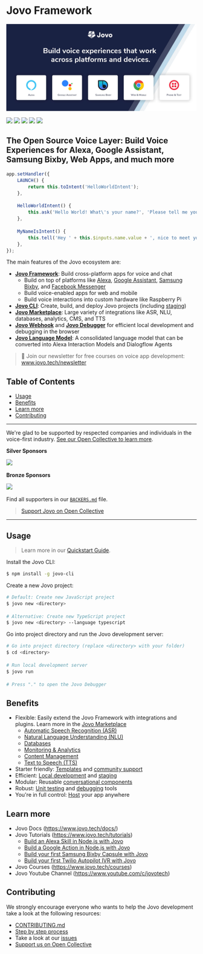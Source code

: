 # Jovo Framework

[![Jovo Framework](./docs/img/jovo-header.jpg)](https://www.jovo.tech)

<p>
<a href="https://travis-ci.org/jovotech/jovo-framework" target="_blank"><img src="https://travis-ci.org/jovotech/jovo-framework.svg?branch=master"></a>
<a href="https://www.npmjs.com/package/jovo-framework" target="_blank"><img src="https://badge.fury.io/js/jovo-framework.svg"></a>      
<a href="./.github/CONTRIBUTING.md"><img src="https://img.shields.io/badge/PRs-welcome-brightgreen.svg"></a>
<a href="https://opencollective.com/jovo-framework" target="_blank"><img src="https://opencollective.com/jovo-framework/tiers/badge.svg"></a>
<a href="https://twitter.com/intent/tweet?text=🔈 The Voice Layer. Build cross-platform voice apps for Alexa, Google Assistant, and more with @jovotech https://github.com/jovotech/jovo-framework/" target="_blank"><img src="https://img.shields.io/twitter/url/http/shields.io.svg?style=social"></a>
</p>

## The Open Source Voice Layer: Build Voice Experiences for Alexa, Google Assistant, Samsung Bixby, Web Apps, and much more


```javascript
app.setHandler({
    LAUNCH() {
        return this.toIntent('HelloWorldIntent');
    },

    HelloWorldIntent() {
        this.ask('Hello World! What\'s your name?', 'Please tell me your name.');
    },

    MyNameIsIntent() {
        this.tell('Hey ' + this.$inputs.name.value + ', nice to meet you!');
    },
});
```

The main features of the Jovo ecosystem are:
* [**Jovo Framework**](https://www.jovo.tech): Build cross-platform apps for voice and chat
   * Build on top of platforms like [Alexa](https://www.jovo.tech/marketplace/jovo-platform-alexa), [Google Assistant](https://www.jovo.tech/marketplace/jovo-platform-googleassistant), [Samsung Bixby](https://www.jovo.tech/marketplace/jovo-platform-bixby), and [Facebook Messenger](https://www.jovo.tech/marketplace/jovo-platform-facebookmessenger)
   * Build voice-enabled apps for web and mobile
   * Build voice interactions into custom hardware like Raspberry Pi
* [**Jovo CLI**](https://www.jovo.tech/marketplace/jovo-cli): Create, build, and deploy Jovo projects (including [staging](https://www.jovo.tech/docs/staging))
* [**Jovo Marketplace**](https://www.jovo.tech/marketplace): Large variety of integrations like ASR, NLU, databases, analytics, CMS, and TTS
* [**Jovo Webhook**](https://www.jovo.tech/docs/webhook) and [**Jovo Debugger**](https://www.jovo.tech/marketplace/jovo-plugin-debugger) for efficient local development and debugging in the browser
* [**Jovo Language Model**](https://www.jovo.tech/docs/model): A consolidated language model that can be converted into Alexa Interaction Models and Dialogflow Agents

> 🚀 Join our newsletter for free courses on voice app development: www.jovo.tech/newsletter

## Table of Contents

* [Usage](#usage)
* [Benefits](#benefits)
* [Learn more](#learn-more)
* [Contributing](#contributing)

---
We're glad to be supported by respected companies and individuals in the voice-first industry. [See our Open Collective to learn more](https://opencollective.com/jovo-framework).

**Silver Sponsors**

<a href="https://opencollective.com/jovo-framework#section-contributors"><img src="https://opencollective.com/jovo-framework/tiers/silver-sponsors.svg?avatarHeight=50&width=600" /></a>


**Bronze Sponsors**

<a href="https://opencollective.com/jovo-framework#section-contributors"><img src="https://opencollective.com/jovo-framework/tiers/bronze-sponsors.svg?avatarHeight=35&width=600" /></a>


Find all supporters in our [`BACKERS.md`](./BACKERS.md) file.

> [Support Jovo on Open Collective](https://opencollective.com/jovo-framework)

---



## Usage

> Learn more in our [Quickstart Guide](https://www.jovo.tech/docs/quickstart).

Install the Jovo CLI:

```sh
$ npm install -g jovo-cli
```

Create a new Jovo project:

```sh
# Default: Create new JavaScript project
$ jovo new <directory>

# Alternative: Create new TypeScript project
$ jovo new <directory> --language typescript
```

Go into project directory and run the Jovo development server:

```sh
# Go into project directory (replace <directory> with your folder)
$ cd <directory>

# Run local development server
$ jovo run

# Press "." to open the Jovo Debugger
```


## Benefits

* Flexible: Easily extend the Jovo Framework with integrations and plugins. Learn more in the [Jovo Marketplace](https://www.jovo.tech/marketplace)
   * [Automatic Speech Recognition (ASR)](https://www.jovo.tech/marketplace/tag/asr)
   * [Natural Language Understanding (NLU)](https://www.jovo.tech/marketplace/tag/nlu)
   * [Databases](https://www.jovo.tech/marketplace/tag/databases)
   * [Monitoring & Analytics](https://www.jovo.tech/marketplace/tag/monitoring)
   * [Content Management](https://www.jovo.tech/marketplace/tag/cms)
   * [Text to Speech (TTS)](https://www.jovo.tech/marketplace/tag/tts)
* Starter friendly: [Templates](https://github.com/jovotech/jovo-templates) and [community support](https://community.jovo.tech/)
* Efficient: [Local development](https://www.jovo.tech/docs/local-development) and [staging](https://www.jovo.tech/docs/staging)
* Modular: Reusable [conversational components](https://www.jovo.tech/docs/components)
* Robust: [Unit testing](jovo.tech/docs/unit-testing) and [debugging](https://www.jovo.tech/docs/debugging) tools
* You're in full control: [Host](https://www.jovo.tech/docs/hosting) your app anywhere


## Learn more

* Jovo Docs (https://www.jovo.tech/docs/)
* Jovo Tutorials (https://www.jovo.tech/tutorials)
   * [Build an Alexa Skill in Node.js with Jovo](https://www.jovo.tech/tutorials/alexa-skill-tutorial-nodejs)
   * [Build a Google Action in Node.js with Jovo](https://www.jovo.tech/tutorials/google-action-tutorial-nodejs)
   * [Build your first Samsung Bixby Capsule with Jovo](https://www.jovo.tech/tutorials/samsung-bixby-hello-world)
   * [Build your first Twilio Autopilot IVR with Jovo](https://www.jovo.tech/tutorials/twilio-autopilot-hello-world)
* Jovo Courses (https://www.jovo.tech/courses)
* Jovo Youtube Channel (https://www.youtube.com/c/jovotech)


## Contributing
   
We strongly encourage everyone who wants to help the Jovo development take a look at the following resources:
* [CONTRIBUTING.md](./.github/CONTRIBUTING.md) 
* [Step by step process](https://www.jovo.tech/docs/contributing) 
* Take a look at our [issues](https://github.com/jovotech/jovo-framework/issues)
* [Support us on Open Collective](https://opencollective.com/jovo-framework)

